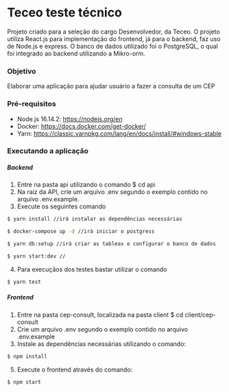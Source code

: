 # Teceo teste técnico
Projeto criado para a seleção do cargo Desenvolvedor, da Teceo. O projeto utiliza React.js para implementação do frontend, já para o backend, faz uso de Node.js e express. O banco de dados utilizado foi o PostgreSQL, o qual foi integrado ao backend utilizando a Mikro-orm.

### Objetivo
Elaborar uma aplicação para ajudar usuário a fazer a consulta de um CEP

### Pré-requisitos
* Node.js 16.14.2: https://nodejs.org/en
* Docker: https://docs.docker.com/get-docker/
* Yarn: https://classic.yarnpkg.com/lang/en/docs/install/#windows-stable

### Executando a aplicação
##### Backend
1. Entre na pasta api utilizando o comando  $ cd api
2. Na raiz da API, crie um arquivo .env segundo o exemplo contido no arquivo .env.example.
3. Execute os seguintes comando
```bash
$ yarn install //irá instalar as dependências necessárias

$ docker-compose up -d //irá iniciar o postgress

$ yarn db:setup //irá criar as tableas e configurar o banco de dados

$ yarn start:dev //
```

4. Para execuçãos dos testes bastar utilizar o comando 
```bash
$ yarn test
```

##### Frontend

1. Entre na pasta cep-consult, localizada na pasta client
$ cd client/cep-consult
2. Crie um arquivo .env segundo o exemplo contido no arquivo .env.example
3. Instale as dependências necessárias utilizando o comando:
```bash
$ npm install
```
5. Execute o frontend através do comando:
```bash
$ npm start
```